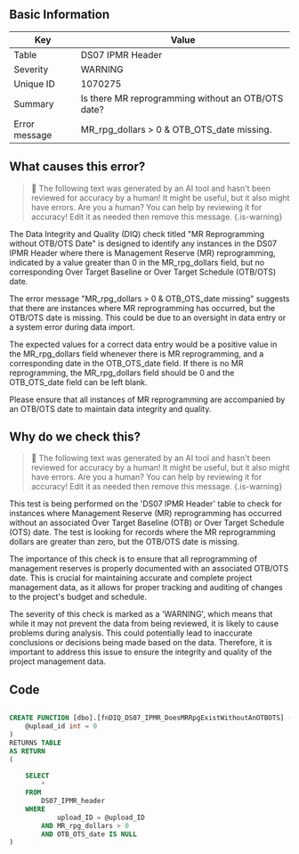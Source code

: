 ## Basic Information
| Key         | Value          |
|-------------|----------------|
| Table       | DS07 IPMR Header |
| Severity    | WARNING |
| Unique ID   | 1070275   |
| Summary     | Is there MR reprogramming without an OTB/OTS date? |
| Error message | MR_rpg_dollars > 0 & OTB_OTS_date missing. |

## What causes this error?

> :robot: The following text was generated by an AI tool and hasn't been reviewed for accuracy by a human! It might be useful, but it also might have errors. Are you a human? You can help by reviewing it for accuracy! Edit it as needed then remove this message.
{.is-warning}

The Data Integrity and Quality (DIQ) check titled "MR Reprogramming without OTB/OTS Date" is designed to identify any instances in the DS07 IPMR Header where there is Management Reserve (MR) reprogramming, indicated by a value greater than 0 in the MR_rpg_dollars field, but no corresponding Over Target Baseline or Over Target Schedule (OTB/OTS) date. 

The error message "MR_rpg_dollars > 0 & OTB_OTS_date missing" suggests that there are instances where MR reprogramming has occurred, but the OTB/OTS date is missing. This could be due to an oversight in data entry or a system error during data import.

The expected values for a correct data entry would be a positive value in the MR_rpg_dollars field whenever there is MR reprogramming, and a corresponding date in the OTB_OTS_date field. If there is no MR reprogramming, the MR_rpg_dollars field should be 0 and the OTB_OTS_date field can be left blank. 

Please ensure that all instances of MR reprogramming are accompanied by an OTB/OTS date to maintain data integrity and quality.
## Why do we check this?

> :robot: The following text was generated by an AI tool and hasn't been reviewed for accuracy by a human! It might be useful, but it also might have errors. Are you a human? You can help by reviewing it for accuracy! Edit it as needed then remove this message.
{.is-warning}

This test is being performed on the 'DS07 IPMR Header' table to check for instances where Management Reserve (MR) reprogramming has occurred without an associated Over Target Baseline (OTB) or Over Target Schedule (OTS) date. The test is looking for records where the MR reprogramming dollars are greater than zero, but the OTB/OTS date is missing.

The importance of this check is to ensure that all reprogramming of management reserves is properly documented with an associated OTB/OTS date. This is crucial for maintaining accurate and complete project management data, as it allows for proper tracking and auditing of changes to the project's budget and schedule. 

The severity of this check is marked as a 'WARNING', which means that while it may not prevent the data from being reviewed, it is likely to cause problems during analysis. This could potentially lead to inaccurate conclusions or decisions being made based on the data. Therefore, it is important to address this issue to ensure the integrity and quality of the project management data.
## Code

```sql

CREATE FUNCTION [dbo].[fnDIQ_DS07_IPMR_DoesMRRpgExistWithoutAnOTBOTS] (
	@upload_id int = 0
)
RETURNS TABLE
AS RETURN
(
	
	SELECT 
		*
	FROM
		DS07_IPMR_header
	WHERE
			upload_ID = @upload_ID
		AND MR_rpg_dollars > 0
		AND OTB_OTS_date IS NULL
)
```
